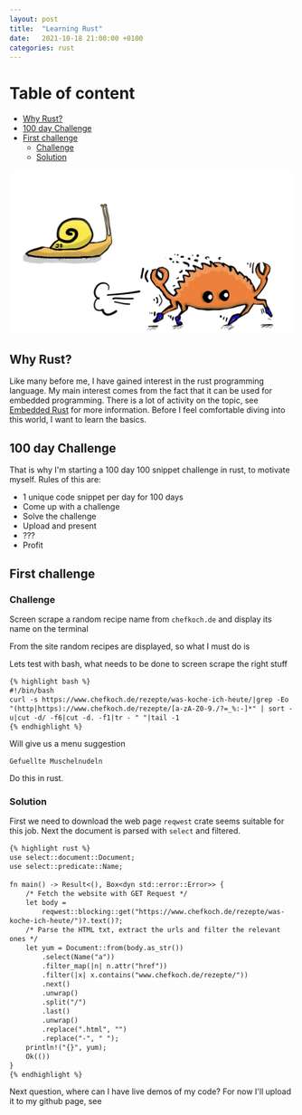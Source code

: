 ```yaml
---
layout: post
title:  "Learning Rust"
date:   2021-10-18 21:00:00 +0100
categories: rust
---
```



#  Table of content
<!-- MarkdownTOC autolink="true" -->

- [Why Rust?](#why-rust)
- [100 day Challenge](#100-day-challenge)
- [First challenge](#first-challenge)
	- [Challenge](#challenge)
	- [Solution](#solution)

<!-- /MarkdownTOC -->

![](/assets/img/challenge.jpeg)

## Why Rust?

Like many before me, I have gained interest in the rust programming language. My main interest comes from the fact that it can be used for embedded programming. There is a lot of activity on the topic, see [Embedded Rust](https://www.rust-lang.org/what/embedded) for more information. Before I feel comfortable diving into this world, I want to learn the basics. 


## 100 day Challenge

That is why I'm starting a 100 day 100 snippet challenge in rust, to motivate myself. Rules of this are:

* 1 unique code snippet per day for 100 days
* Come up with a challenge
* Solve the challenge
* Upload and present
* ???
* Profit


## First challenge


### Challenge

Screen scrape a random recipe name from `chefkoch.de` and display its name on the terminal

From the site [](https://www.chefkoch.de/rezepte/was-koche-ich-heute/) random recipes are displayed, so what I must do is

Lets test with bash, what needs to be done to screen scrape the right stuff

	
	
	{% highlight bash %}
	#!/bin/bash
	curl -s https://www.chefkoch.de/rezepte/was-koche-ich-heute/|grep -Eo "(http|https)://www.chefkoch.de/rezepte/[a-zA-Z0-9./?=_%:-]*" | sort -u|cut -d/ -f6|cut -d. -f1|tr - " "|tail -1
	{% endhighlight %}

Will give us a menu suggestion

	Gefuellte Muschelnudeln

Do this in rust.

### Solution

First we need to download the web page `reqwest` crate seems suitable for this job. Next the document is parsed with `select` and filtered.


	{% highlight rust %}
	use select::document::Document;
	use select::predicate::Name;

	fn main() -> Result<(), Box<dyn std::error::Error>> {
	    /* Fetch the website with GET Request */
	    let body =
	        reqwest::blocking::get("https://www.chefkoch.de/rezepte/was-koche-ich-heute/")?.text()?;
	    /* Parse the HTML txt, extract the urls and filter the relevant ones */
	    let yum = Document::from(body.as_str())
	        .select(Name("a"))
	        .filter_map(|n| n.attr("href"))
	        .filter(|x| x.contains("www.chefkoch.de/rezepte/"))
	        .next()
	        .unwrap()
	        .split("/")
	        .last()
	        .unwrap()
	        .replace(".html", "")
	        .replace("-", " ");
	    println!("{}", yum);
	    Ok(())
	}
	{% endhighlight %}


Next question, where can I have live demos of my code? For now I'll upload it to my github page, see [](https://github.com/maebli/100rustsnippets/blob/master/web-scrapper/src/main.rs)




